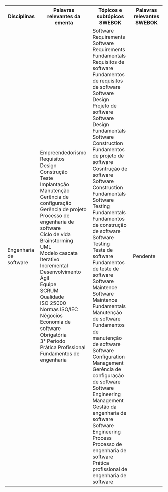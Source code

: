 <table>
    <tr>
      <th>Disciplinas</th>
      <th>Palavras relevantes da ementa</th>
      <th>Tópicos e subtópicos SWEBOK</th>
      <th>Palavras relevantes SWEBOK</th>
    </tr>
    <tr>
        <td>Engenharia de software</td>
            <td>Empreendedorismo </br>
                Requisitos</br>	
                Design</br>	
                Construção</br>	
                Teste</br>	
                Implantação</br>	
                Manutenção</br>	
                Gerência de configuração</br>	
                Gerência de projeto</br>	
                Processo de engenharia de software</br>	
                Ciclo de vida</br>	
                Brainstorming</br>	
                UML</br>	
                Modelo cascata</br>	
                Iterativo</br>	
                Incremental</br>	
                Desenvolvimento Ágil</br>	
                Equipe</br>	
                SCRUM</br>	
                Qualidade</br> 	
                ISO 25000</br>	
                Normas ISO/IEC</br>	
                Négocios</br>	
                Economia de software</br>	
                Obrigatória</br>	
                3° Período</br>	
                Prática Profissional</br>	
                Fundamentos de engenharia</br>
            </td>
            <td>
                Software Requirements</br>
                Software Requirements Fundamentals</br>	
                Requisitos de software</br>	
                Fundamentos de requisitos de software</br>	
                Software Design</br>	
                Projeto de software</br>	
                Software Design Fundamentals</br>	
                Software Construction</br>	
                Fundamentos de projeto de software</br>	
                Cosntrução de software</br>	
                Software Construction Fundamentals</br>	
                Software Testing Fundamentals</br>	
                Fundamentos de construção de software</br>	
                Software Testing</br> 	
                Teste de software</br>	
                Fundamentos de teste de software</br>	
                Software Maintence</br>	
                Software Maintence Fundamentals</br>	
                Manutenção de software</br>	
                Fundamentos de manutenção de software</br>	
                Software Configuration Management</br>	
                Gerência de configuração de software</br>	
                Software Engineering Management</br>	
                Gestão da engenharia de software</br>	
                Software Engineering Process</br>	
                Processo de engenharia de software</br>	
                Prática profissional de engenharia de software</br>
            </td>
            <td>
                Pendente
            </td>
    </tr>
</table>
